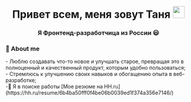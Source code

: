 <h1 align="center">Привет всем, меня зовут Таня
<img src="https://github.com/blackcater/blackcater/raw/main/images/Hi.gif" height="32"/></h1>
<h3 align="center">Я Фронтенд-разработчица из России	&#128515;</h3>

<h3>&#128064; About me</h3>
- Люблю создавать что-то новое и улучшать старое, превращая это в полноценный и качественный продукт, которым удобно пользоваться;<br>      
- Стремлюсь к улучшению своих навыков и обогащению опыта в веб-разработке;<br>
-🚀 Я в поиске работы [Мое резюме на HH.ru](https://hh.ru/resume/6b4ba50fff0f4be06b0039ed1f374a356e7146/)

<!--
**tanyanikitina176/tanyanikitina176** is a ✨ _special_ ✨ repository because its `README.md` (this file) appears on your GitHub profile.

Here are some ideas to get you started:

- 🔭 I’m currently working on ...
- 🌱 I’m currently learning ...
- 👯 I’m looking to collaborate on ...
- 🤔 I’m looking for help with ...
- 💬 Ask me about ...
- 📫 How to reach me: ...
- 😄 Pronouns: ...
- ⚡ Fun fact: ...
-->
